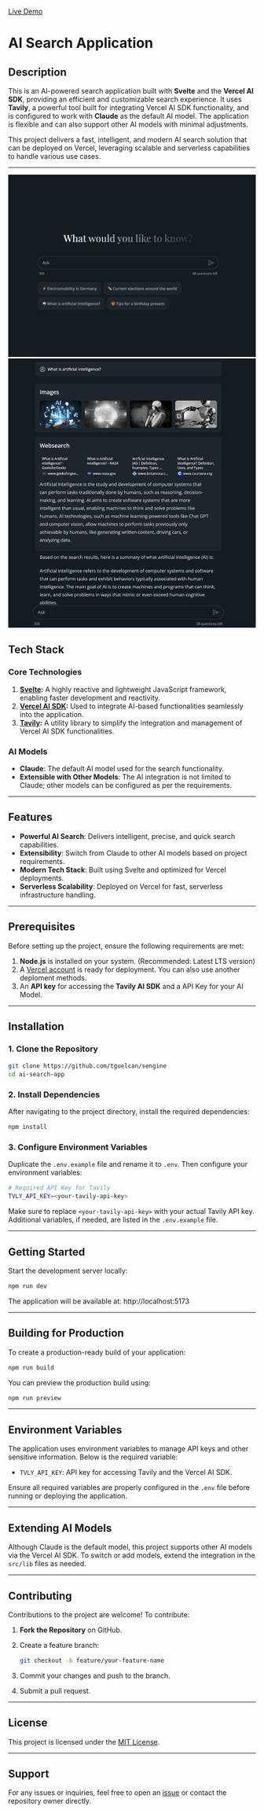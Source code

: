 
[Live Demo](sengine-tau.vercel.app)

# AI Search Application

## Description

This is an AI-powered search application built with **Svelte** and the **Vercel AI SDK**, providing an efficient and customizable search experience. It uses **Tavily**, a powerful tool built for integrating Vercel AI SDK functionality, and is configured to work with **Claude** as the default AI model. The application is flexible and can also support other AI models with minimal adjustments.

This project delivers a fast, intelligent, and modern AI search solution that can be deployed on Vercel, leveraging scalable and serverless capabilities to handle various use cases.

---
![screenshot](static/screenshot1.png)
![screenshot](static/screenshot2.png)

## Tech Stack

### **Core Technologies**

1. **[Svelte](https://svelte.dev/):** A highly reactive and lightweight JavaScript framework, enabling faster development and reactivity.
2. **[Vercel AI SDK](https://vercel.com):** Used to integrate AI-based functionalities seamlessly into the application.
3. **[Tavily](https://www.npmjs.com/package/@tavily/core):** A utility library to simplify the integration and management of Vercel AI SDK functionalities.

### **AI Models**

- **Claude**: The default AI model used for the search functionality.
- **Extensible with Other Models**: The AI integration is not limited to Claude; other models can be configured as per the requirements.

---

## Features

- **Powerful AI Search**: Delivers intelligent, precise, and quick search capabilities.
- **Extensibility**: Switch from Claude to other AI models based on project requirements.
- **Modern Tech Stack**: Built using Svelte and optimized for Vercel deployments.
- **Serverless Scalability**: Deployed on Vercel for fast, serverless infrastructure handling.

---

## Prerequisites

Before setting up the project, ensure the following requirements are met:

1. **Node.js** is installed on your system. (Recommended: Latest LTS version)
2. A [Vercel account](https://vercel.com/) is ready for deployment. You can also use another deploment methods.
3. An **API key** for accessing the **Tavily AI SDK** and a API Key for your AI Model.

---

## Installation

### 1. Clone the Repository

```bash
git clone https://github.com/tguelcan/sengine
cd ai-search-app
```

### 2. Install Dependencies

After navigating to the project directory, install the required dependencies:

```bash
npm install
```

### 3. Configure Environment Variables

Duplicate the `.env.example` file and rename it to `.env`. Then configure your environment variables:

```bash
# Required API Key for Tavily
TVLY_API_KEY=<your-tavily-api-key>
```

Make sure to replace `<your-tavily-api-key>` with your actual Tavily API key. Additional variables, if needed, are listed in the `.env.example` file.

---

## Getting Started

Start the development server locally:

```bash
npm run dev
```

The application will be available at: http://localhost:5173

---

## Building for Production

To create a production-ready build of your application:

```bash
npm run build
```

You can preview the production build using:

```bash
npm run preview
```

---

## Environment Variables

The application uses environment variables to manage API keys and other sensitive information. Below is the required variable:

- `TVLY_API_KEY`: API key for accessing Tavily and the Vercel AI SDK.

Ensure all required variables are properly configured in the `.env` file before running or deploying the application.

---

## Extending AI Models

Although Claude is the default model, this project supports other AI models via the Vercel AI SDK. To switch or add models, extend the integration in the `src/lib` files as needed.

---

## Contributing

Contributions to the project are welcome! To contribute:

1. **Fork the Repository** on GitHub.
2. Create a feature branch:

    ```bash
    git checkout -b feature/your-feature-name
    ```

3. Commit your changes and push to the branch.
4. Submit a pull request.

---

## License

This project is licensed under the [MIT License](LICENSE).

---

## Support

For any issues or inquiries, feel free to open an [issue](https://github.com/tguelcan/sengine/issues) or contact the repository owner directly.
